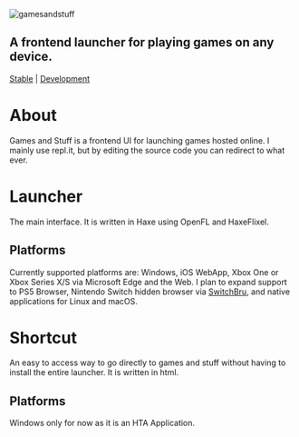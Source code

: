 ![gamesandstuff](https://user-images.githubusercontent.com/68365423/199411065-61e6c76c-72c0-46f3-9e8d-195eb69f58f5.png)
## A frontend launcher for playing games on any device.
[Stable](https://gamesandstuff.letsgoaway.repl.co) | [Development](https://gamesandstuffdevver.letsgoaway.repl.co)
# About
Games and Stuff is a frontend UI for launching games hosted online. I mainly use repl.it, but by editing the source code you can redirect to what ever.
# Launcher
The main interface. It is written in Haxe using OpenFL and HaxeFlixel.
## Platforms
Currently supported platforms are:
Windows, iOS WebApp, Xbox One or Xbox Series X/S via Microsoft Edge and the Web.
I plan to expand support to PS5 Browser, Nintendo Switch hidden browser via [SwitchBru](https://switchbru.com/dns), and native applications for Linux and macOS.
# Shortcut
An easy to access way to go directly to games and stuff without having to install the entire launcher. It is written in html.
## Platforms
Windows only for now as it is an HTA Application.
